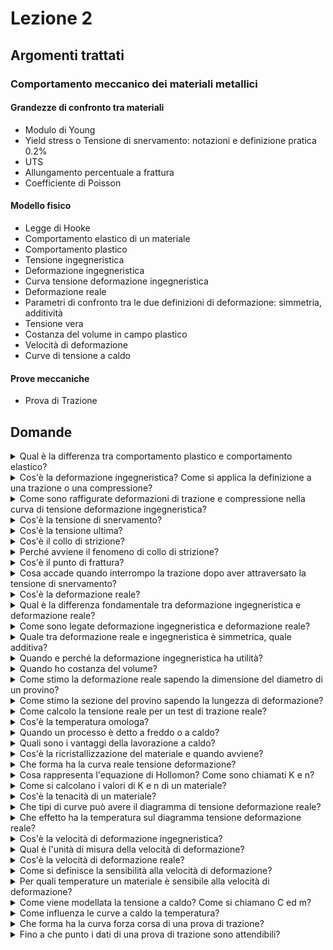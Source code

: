# Lezione 2

## Argomenti trattati
### Comportamento meccanico dei materiali metallici
#### Grandezze di confronto tra materiali
- Modulo di Young
- Yield stress o Tensione di snervamento: notazioni e definizione pratica 0.2%
- UTS
- Allungamento percentuale a frattura
- Coefficiente di Poisson

#### Modello fisico
- Legge di Hooke
- Comportamento elastico di un materiale
- Comportamento plastico
- Tensione ingegneristica
- Deformazione ingegneristica
- Curva tensione deformazione ingegneristica
- Deformazione reale
- Parametri di confronto tra le due definizioni di deformazione: simmetria, additività
- Tensione vera
- Costanza del volume in campo plastico
- Velocità di deformazione
- Curve di tensione a caldo

#### Prove meccaniche
- Prova di Trazione

## Domande
<details>
	<summary>Qual è la differenza tra comportamento plastico e comportamento elastico?</summary>
	Inserisci risposta
</details>

<details>
	<summary>Cos'è la deformazione ingegneristica? Come si applica la definizione a una trazione o una compressione?</summary>
	Inserisci risposta
</details>

<details>
	<summary>Come sono raffigurate deformazioni di trazione e compressione nella curva di tensione deformazione ingegneristica?</summary>
	Inserisci risposta
</details>

<details>
	<summary>Cos'è la tensione di snervamento?</summary>
	Inserisci risposta
</details>

<details>
	<summary>Cos'è la tensione ultima?</summary>
	Inserisci risposta
</details>
<details>
	<summary>Cos'è il collo di strizione?</summary>
	Inserisci risposta
</details>

<details>
	<summary>Perché avviene il fenomeno di collo di strizione?</summary>
	Restringimento sezione più veloce dell'allungamento del campione
</details>

<details>
	<summary>Cos'è il punto di frattura?</summary>
	Inserisci risposta
</details>

<details>
	<summary>Cosa accade quando interrompo la trazione dopo aver attraversato la tensione di snervamento?</summary>
	Inserisci risposta
</details>

<details>
	<summary>Cos'è la deformazione reale?</summary>
	Inserisci risposta
</details>
<details>
	<summary>Qual è la differenza fondamentale tra deformazione ingegneristica e deformazione reale?</summary>
	Inserisci risposta
</details>
<details>
	<summary>
	Come sono legate deformazione ingegneristica e deformazione reale?
	</summary>
	<img src="https://render.githubusercontent.com/render/math?math=%5Cvarepsilon%20%3D%20%5Cln%5Cleft(%5Cfrac%7Bl%7D%7Bl_0%7D%5Cright)%20%3D%20%5Cln%5Cleft(%5Cfrac%7Bl_0%20%2B%20%5CDelta%20l%7D%7Bl_0%7D%5Cright)%20%3D%20%5Cln(1%2Be)">
	<!--$$\varepsilon = \ln\left(\frac{l}{l_0}\right) = \ln\left(\frac{l_0 + \Delta l}{l_0}\right) = \ln(1+e)$$-->
</details>

<details>
	<summary>
	Quale tra deformazione reale e ingegneristica è simmetrica, quale additiva?
	</summary>
	Deformazione reale è simmetrica, mentre deormazione ingegneristica no. Lo stesso vale per l'additività.
</details>

<details>
	<summary>Quando e perché la deformazione ingegneristica ha utilità?</summary>
	In campo elastico per piccole deformazioni.
</details>

<details>
	<summary>Quando ho costanza del volume?</summary>
	In campo plastico, ma solo fino alla nucleazione o rottura
</details>

<details>
	<summary>Come stimo la deformazione reale sapendo la dimensione del diametro di un provino?</summary>
	Per costanza di volume, la deformazione reale è proporzionale a due volte il rapporto tra diametro iniziale e diametro finale.
</details>
<details>
	<summary>Come stimo la sezione del provino sapendo la lungezza di deformazione?</summary>
	Per costanza di volume
</details>
<details>
	<summary>Come calcolo la tensione reale per un test di trazione reale?</summary>
	Calcolo il rapporto tra forza di trazione e l'area di sezione attuale del provino.
</details>

<details>
	<summary>Cos'è la temperatura omologa?</summary>
	Rapporto tra temperatura del campione e la sua temperatura di fusione.
</details>
<details>
	<summary>Quando un processo è detto a freddo o a caldo?</summary>
	Quando la temperatura omologa è inferiore a 0.3 si dice lavorazione a freddo, quando superiore a 0.6 si dice a caldo.
</details>
<details>
	<summary>Quali sono i vantaggi della lavorazione a caldo?</summary>
	La tensione richiesta per effettuare una deformazione è molto più bassa, ed i cristalli del materiale sono spezzati.
</details>
<details>
	<summary>Cos'è la ricristallizzazione del materiale e quando avviene?</summary>
	Quando il materiale lavorato si raffredda
</details>
<details>
	<summary>Che forma ha la curva reale tensione deformazione?</summary>
	Esponenziale con coefficiente inferiore a uno.
</details>
<details>
	<summary>Cosa rappresenta l'equazione di Hollomon? Come sono chiamati K e n?</summary>
	Rappresenta la legge di potenza come relazione tra la deformazione reale e la tensione reale di un materiale. Il coefficiente K è detto fattore di resistenza, mentre il coefficiente n è detto coefficiente di incrudimento.
</details>
<details>
	<summary>Come si calcolano i valori di K e n di un materiale?</summary>
	Si costruisce un grafico bilogaritmico e si trova la retta di interpolazione.
</details>
<details>
	<summary>Cos'è la tenacità di un materiale?</summary>
	Integrale sotteso dalla curva di Hollomon fino alla deformazione reale di rottura.
</details>

<details>
	<summary>Che tipi di curve può avere il diagramma di tensione deformazione reale?</summary>
	Studio di funzione eq. Hollomon per n da 0 a 1.
</details>

<details>
	<summary>Che effetto ha la temperatura sul diagramma tensione deformazione reale?</summary>
	tensione più bassa; aumento deformazione per raggiungere frattura
</details>

<details>
	<summary>Cos'è la velocità di deformazione ingegneristica?</summary>
	Velocità lineare divisa per la lunghezza iniziale
</details>

<details>
	<summary>Qual è l'unità di misura della velocità di deformazione?</summary>
	Secondo alla meno uno
</details>

<details>
	<summary>Cos'è la velocità di deformazione reale?</summary>
	Velocità lineare divisa per la lunghezza attuale
</details>
<details>
	<summary>Come si definisce la sensibilità alla velocità di deformazione?</summary>
	L'esponente della curva tensione-velocità di deformazione, che dipende dalla temperatura.
</details>
<details>
	<summary>Per quali temperature un materiale è sensibile alla velocità di deformazione?</summary>
	Temperature a caldo
</details>
<details>
	<summary>Come viene modellata la tensione a caldo? Come si chiamano C ed m?</summary>
	C è chiamato coefficiente di resistenza, e m è il coefficiente di sensibilità alla velocità di deformazione.
</details>
<details>
	<summary>Come influenza le curve a caldo la temperatura?</summary>
	C scende m sale
</details>


<details>
	<summary>Che forma ha la curva forza corsa di una prova di trazione?</summary>
	Omotetica a tensione deformazione ing.
</details>

<details>
	<summary>Fino a che punto i dati di una prova di trazione sono attendibili?</summary>
	Fino a strizione perché la tensione è solo assiale, poi non più
</details>

